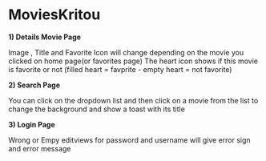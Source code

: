 # MoviesKritou


<b>1) Details Movie Page</b>

Image , Title and Favorite Icon will change depending on the movie you clicked on home page(or favorites page)
The heart icon shows if this movie is favorite or not (filled heart = favprite  -  empty heart = not favorite)

<b>2) Search Page</b>

You can click on the dropdown list and then click on a movie from the list to change the background and show a toast with its title

<b>3) Login Page</b>

Wrong or Empy editviews for password and username will give error sign and error message 

